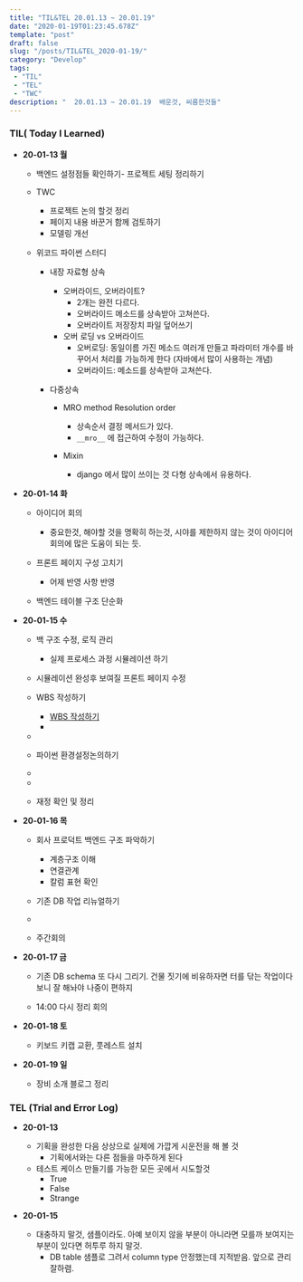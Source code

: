 ```yaml
---
title: "TIL&TEL 20.01.13 ~ 20.01.19"
date: "2020-01-19T01:23:45.678Z"
template: "post"
draft: false
slug: "/posts/TIL&TEL_2020-01-19/"
category: "Develop"
tags:
 - "TIL"
 - "TEL"
 - "TWC"
description: "  20.01.13 ~ 20.01.19  배운것, 씨름한것들"
---
```




### TIL( Today I Learned)

- **20-01-13 월**

  - 백엔드 설정점들 확인하기- 프로젝트 세팅 정리하기

  - TWC

    - 프로젝트 논의 할것 정리
    - 페이지 내용 바꾼거 함께 검토하기
    - 모델링 개선 

  - 위코드 파이썬 스터디

     

    - 내장 자료형 상속

       

      - 오버라이드, 오버라이트?
        - 2개는 완전 다르다. 
        - 오버라이드 메소드를 상속받아 고쳐쓴다.
        - 오버라이트 저장장치 파일 덮어쓰기
      - 오버 로딩 vs 오버라이드
        - 오버로딩: 동일이름 가진 메소드 여러개 만들고 파라미터 개수를 바꾸어서 처리를 가능하게 한다 (자바에서 많이 사용하는 개념)
        - 오버라이드: 메소드를 상속받아 고쳐쓴다.

    - 다중상속

      - MRO method Resolution order

         

        - 상속순서 결정 메서드가 있다.
        - `__mro__` 에 접근하여 수정이 가능하다.

      - Mixin

        - django 에서 많이 쓰이는 것 다형 상속에서 유용하다.

        

- **20-01-14 화**

  - 아이디어 회의 

    - 중요한것, 해야할 것을 명확히 하는것, 시야를 제한하지 않는 것이 아이디어 회의에 많은 도움이 되는 듯.

  - 프론트 페이지 구성 고치기

    - 어제 반영 사항 반영

  - 백엔드 테이블 구조 단순화 

    

- **20-01-15 수**

  - 백 구조 수정, 로직 관리

    - 실제 프로세스 과정 시뮬레이션 하기

  - 시뮬레이션 완성후 보여질 프론트 페이지 수정

    

  - WBS 작성하기

    - [WBS 작성하기](https://dynalist.io/d/k7WVIa0evZmsPBKRQCqPxSmz#z=p8YAlDP3hf-8oSfYPr_AQ4DA)
    - 

  - 

  - 파이썬 환경설정논의하기

  - 

  - 

  - 재정 확인 및 정리

    

- **20-01-16 목**

  - 회사 프로덕트 백엔드 구조 파악하기

    - 계층구조 이해
    - 연결관계
    - 칼럼 표현 확인

  - 기존 DB 작업 리뉴얼하기

  - 

  - 주간회의 

    

- **20-01-17 금**

  - 기존 DB schema 또 다시 그리기. 건물 짓기에 비유하자면 터를 닦는 작업이다 보니 잘 해놔야 나중이 편하지 

  - 14:00 다시 정리 회의

    

- **20-01-18 토**

  - 키보드 키캡 교환, 풋레스트 설치

    

- **20-01-19 일** 

  - 장비 소개 블로그 정리

### TEL (Trial and Error Log)

- **20-01-13**

  - 기획을 완성한 다음 상상으로 실제에 가깝게 시운전을 해 볼 것
    - 기획에서와는 다른 점들을 마주하게 된다
  - 테스트 케이스 만들기를 가능한 모든 곳에서 시도할것
    - True
    - False
    - Strange

  

- **20-01-15**

  - 대충하지 말것, 샘플이라도. 아예 보이지 않을 부분이 아니라면 모를까 보여지는 부분이 있다면 허투루 하지 말것. 
    - DB table 샘플로 그려서 column type 안정했는데 지적받음. 앞으로 관리 잘하렴.



